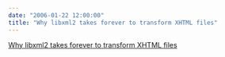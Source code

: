 ```yaml
---
date: "2006-01-22 12:00:00"
title: "Why libxml2 takes forever to transform XHTML files"
---
```


[Why libxml2 takes forever to transform XHTML files](/lemire/blog/2006/01-22-why-libxml2-takes-forever-to-transform-xhtml-files)


